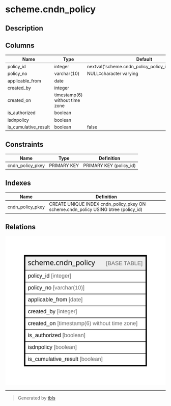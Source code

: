 # scheme.cndn_policy

## Description

## Columns

| Name | Type | Default | Nullable | Children | Parents | Comment |
| ---- | ---- | ------- | -------- | -------- | ------- | ------- |
| policy_id | integer | nextval('scheme.cndn_policy_policy_id_seq'::regclass) | false |  |  |  |
| policy_no | varchar(10) | NULL::character varying | true |  |  |  |
| applicable_from | date |  | true |  |  |  |
| created_by | integer |  | true |  |  |  |
| created_on | timestamp(6) without time zone |  | true |  |  |  |
| is_authorized | boolean |  | true |  |  |  |
| isdnpolicy | boolean |  | true |  |  |  |
| is_cumulative_result | boolean | false | false |  |  |  |

## Constraints

| Name | Type | Definition |
| ---- | ---- | ---------- |
| cndn_policy_pkey | PRIMARY KEY | PRIMARY KEY (policy_id) |

## Indexes

| Name | Definition |
| ---- | ---------- |
| cndn_policy_pkey | CREATE UNIQUE INDEX cndn_policy_pkey ON scheme.cndn_policy USING btree (policy_id) |

## Relations

![er](scheme.cndn_policy.svg)

---

> Generated by [tbls](https://github.com/k1LoW/tbls)
